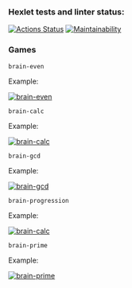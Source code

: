 ### Hexlet tests and linter status:
[![Actions Status](https://github.com/ishchts/frontend-project-44/workflows/hexlet-check/badge.svg)](https://github.com/ishchts/frontend-project-44/actions)
[![Maintainability](https://api.codeclimate.com/v1/badges/581d5ab7da9a0f300f53/maintainability)](https://codeclimate.com/github/ishchts/brain-games/maintainability)

### Games

```
brain-even
```

Example:

[![brain-even](https://asciinema.org/a/qJysMFhALRJSeMpWisjhkJthe.svg)](https://asciinema.org/a/qJysMFhALRJSeMpWisjhkJthe)

```
brain-calc
```

Example:

[![brain-calc](https://asciinema.org/a/boPMCXacMooX4bbEQ10Omtta2.svg)](https://asciinema.org/a/boPMCXacMooX4bbEQ10Omtta2)

```
brain-gcd
```

Example:

[![brain-gcd](https://asciinema.org/a/sMWF41A6O19Bp0eCltIeO99ql.svg)](https://asciinema.org/a/sMWF41A6O19Bp0eCltIeO99ql)

```
brain-progression
```

Example:

[![brain-calc](https://asciinema.org/a/SEKfldccTzPfXzeyjlgKMUsUO.svg)](https://asciinema.org/a/SEKfldccTzPfXzeyjlgKMUsUO)

```
brain-prime
```

Example:

[![brain-prime](https://asciinema.org/a/2wS8HzhUOxTqPYVUsdtnvYuGQ.svg)](https://asciinema.org/a/2wS8HzhUOxTqPYVUsdtnvYuGQ)
